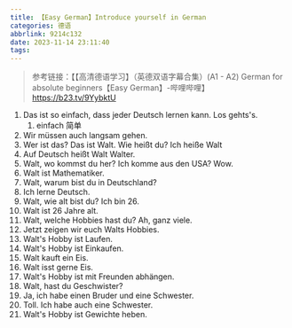 ```yaml
---
title: 【Easy German】Introduce yourself in German
categories: 德语
abbrlink: 9214c132
date: 2023-11-14 23:11:40
tags:
---
```

> 参考链接：【【高清德语学习】（英德双语字幕合集）(A1 - A2) German for absolute beginners【Easy German】-哔哩哔哩】 https://b23.tv/9YybktU

1. Das ist so einfach, dass jeder Deutsch lernen kann. Los gehts's.
   1. einfach 简单
2. Wir müssen auch langsam gehen.
3. Wer ist das? Das ist Walt. Wie heißt du? Ich heiße Walt
4. Auf Deutsch heißt Walt Walter.
5. Walt, wo kommst du her? Ich komme aus den USA? Wow.
6. Walt ist Mathematiker.
7. Walt, warum bist du in Deutschland?
8. Ich lerne Deutsch.
9. Walt, wie alt bist du? Ich bin 26. 
10. Walt ist 26 Jahre alt.
11. Walt, welche Hobbies hast du? Ah, ganz viele.
12. Jetzt zeigen wir euch Walts Hobbies.
13. Walt's Hobby ist Laufen.
14. Walt's Hobby ist Einkaufen.
15. Walt kauft ein Eis.
16. Walt isst gerne Eis.
17. Walt's Hobby ist mit Freunden abhängen.
18. Walt, hast du Geschwister?
19. Ja, ich habe einen Bruder und eine Schwester.
20. Toll. Ich habe auch eine Schwester.
21. Walt's Hobby ist Gewichte heben.